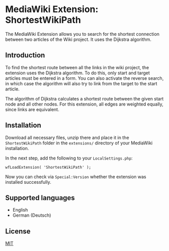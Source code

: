 # MediaWiki Extension: ShortestWikiPath

The MediaWiki Extension allows you to search for the shortest connection between two articles of the Wiki project. It uses the Dijkstra algorithm.

## Introduction

To find the shortest route between all the links in the wiki project, the extension uses the Dijkstra algorithm. To do this, only start and target articles must be entered in a form. You can also activate the reverse search, in which case the algorithm will also try to link from the target to the start article.

The algorithm of Dijkstra calculates a shortest route between the given start node and all other nodes. For this extension, all edges are weighted equally, since links are equivalent.

## Installation

Download all necessary files, unzip there and place it in the `ShortestWikiPath` folder in the `extensions/` directory of your MediaWiki installation.

In the next step, add the following to your `LocalSettings.php`:

```
wfLoadExtension( 'ShortestWikiPath' );
```

Now you can check via `Special:Version` whether the extension was installed successfully.

## Supported languages

- English
- German (Deutsch)

## License

[MIT](https://choosealicense.com/licenses/mit/)